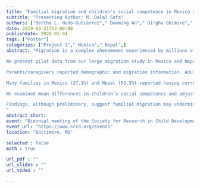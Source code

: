 ```yaml
---
title: "Familial migration and children's social competence in Mexico and Nepal - A pilot study "
subtitle: "Presenting Author: M. Dalal Safa"
authors: ["Bertha L. Nuño-Gutiérrez"," Danming An"," Dirgha Ghimire"," Jennifer E. Glick"," Natalie D. Eggum-Wilkens","Robert H. Bradley"," ",]
date: 2019-03-21T12:00:00
publishdate: 2020-03-04
tags: ["Poster"]
categories: ["Project 1"," Mexico"," Nepal",]
abstract: "Migration is a complex phenomenon experienced by millions of families worldwide (Czaika & Hass, 2014). Migration induces changes at the family level, including adjusted roles and responsibilities for adults and children (Schoon, 2009). In addition, social relationships and typical patterns of children’s socialization within the family are altered. In turn, these changes can influence children’s development. Historically, the impact of migration was predominantly studied on the receiving countries and on migrants and their families in the countries of immigration (e.g., Safa et al., 2018; Yeh, 2003). More recently, the consequences of migration for left-behind families has received increasingly more attention (e.g., Antman, 2012; Cortes, 2015). Little is known, however, regarding the socio-emotional consequences for left-behind children. We are investigating the impact of familial migration on social competence and adjustment problems among children and adolescents left behind.

We present pilot data from our large migration study in Mexico and Nepal (in progress). We collected data on 120 8- to 17-year olds (Mage = 12.50 years, SDage = 2.88; 50% female) via parent/caregiver interviews (N = 120; Mage = 37.99 years, SDage = 8.28; 94% female). We also obtained self-reports for participants 11-years old and older (n = 84).

Parents/caregivers reported demographic and migration information. Adults and children completed two culturally adapted scales developed through expert feedback and focus groups in each country. Adults and children verbally rated children using our Social Competence Scale (24 items; e.g., “You get along with children in your community”; αs > .74) and our Adjustment Problems Scale (13 items; e.g., “You hit or kick others”; αs > .59) on a 1 = never true to 5 = always true scale.

Many families in Mexico (27.1%) and Nepal (53.3%) reported having current migrants in the family. The number (0 to 4 per family) and identity (Figure 1) of current migrants varied. Most migrants were children’s close relatives in Mexico and parents in Nepal.

We examined mean differences in children’s social competence and adjustment problems between families that reported having current migrants vs. not having current migrants (Table 1). In Nepal, adult-reported adjustment problems were significantly lower, and child-reported adjustment problems were marginally lower for children in families that had current migrants. In Mexico, adult-reported social competence was significantly lower for children in families that had current migrants. 

Findings, although preliminary, suggest familial migration may undermine social competence in Mexico, but prevent psychological maladjustment in Nepal. Thus, highlighting that familial migration might lead to family-level changes that may inhibit (e.g., limited communication and interactions with migrants, adjusted roles and responsibilities) or promote (e.g., additional income, access to resources) children’s development. These findings underscore the importance of examining familial migration’s impact on children’s and adolescents’ development in diverse contexts. Results will be further discussed relative to the unique contexts (e.g., levels of economic development, migration histories and routes, cultural socialization norms) in which Mexican and Nepali children develop. 
"
abstract_short: 
event: "Biennial meeting of the Society for Research in Child Development"
event_url: "https://www.srcd.org/events"
location: "Baltimore, MD"

selected : false
math : true

url_pdf : ""
url_slides : ""
url_video : ""

---
```

